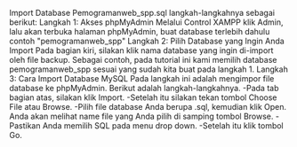 Import Database Pemogramanweb_spp.sql langkah-langkahnya sebagai berikut:
Langkah 1: Akses phpMyAdmin
Melalui Control XAMPP klik Admin, lalu akan terbuka halaman phpMyAdmin, buat database terlebih dahulu contoh "pemogramanweb_spp"
Langkah 2: Pilih Database yang Ingin Anda Import
Pada bagian kiri, silakan klik nama database yang ingin di-import oleh file backup. Sebagai contoh, pada tutorial ini kami memilih database pemogramanweb_spp sesuai yang sudah kita buat pada langkah 1.
Langkah 3: Cara Import Database MySQL
Pada langkah ini adalah mengimpor file database ke phpMyAdmin. Berikut adalah langkah-langkahnya.
-Pada tab bagian atas, silakan klik Import.
-Setelah itu silakan tekan tombol Choose File atau Browse.
-Pilih file database Anda berupa .sql, kemudian klik Open. Anda akan melihat name file yang Anda pilih di samping tombol Browse.
-Pastikan Anda memilih SQL pada menu drop down.
-Setelah itu klik tombol Go.
